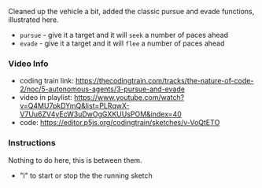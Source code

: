 Cleaned up the vehicle a bit, added the classic pursue and evade functions, illustrated here.

- `pursue` - give it a target and it will `seek` a number of paces ahead
- `evade` - give it a target and it will `flee` a number of paces ahead

### Video Info
- coding train link: <https://thecodingtrain.com/tracks/the-nature-of-code-2/noc/5-autonomous-agents/3-pursue-and-evade>
- video in playlist: <https://www.youtube.com/watch?v=Q4MU7pkDYmQ&list=PLRqwX-V7Uu6ZV4yEcW3uDwOgGXKUUsPOM&index=40>
- code: <https://editor.p5js.org/codingtrain/sketches/v-VoQtETO>

### Instructions
Nothing to do here, this is between them.   

- "l" to start or stop the the running sketch

